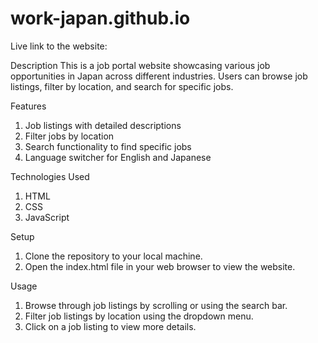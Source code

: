 # work-japan.github.io
Live link to the website: 

Description
This is a job portal website showcasing various job opportunities in Japan across different industries. Users can browse job listings, filter by location, and search for specific jobs.

Features
1. Job listings with detailed descriptions
2. Filter jobs by location
3. Search functionality to find specific jobs
4. Language switcher for English and Japanese
 
Technologies Used
1. HTML
2. CSS
3. JavaScript

Setup
1. Clone the repository to your local machine.
2. Open the index.html file in your web browser to view the website.

Usage
1. Browse through job listings by scrolling or using the search bar.
2. Filter job listings by location using the dropdown menu.
3. Click on a job listing to view more details.
